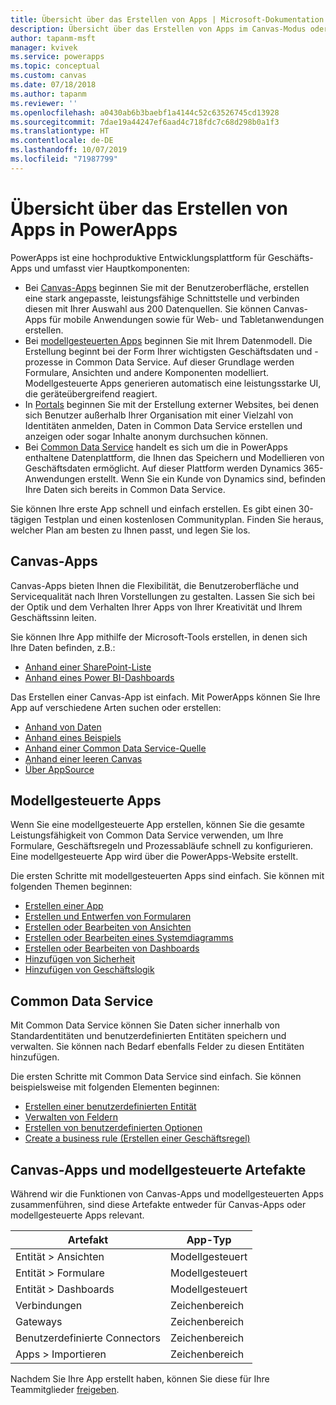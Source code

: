 ```yaml
---
title: Übersicht über das Erstellen von Apps | Microsoft-Dokumentation
description: Übersicht über das Erstellen von Apps im Canvas-Modus oder im modellgesteuerten Modus sowie über die Integration von Common Data Service
author: tapanm-msft
manager: kvivek
ms.service: powerapps
ms.topic: conceptual
ms.custom: canvas
ms.date: 07/18/2018
ms.author: tapanm
ms.reviewer: ''
ms.openlocfilehash: a0430ab6b3baebf1a4144c52c63526745cd13928
ms.sourcegitcommit: 7dae19a44247ef6aad4c718fdc7c68d298b0a1f3
ms.translationtype: HT
ms.contentlocale: de-DE
ms.lasthandoff: 10/07/2019
ms.locfileid: "71987799"
---
```

# <a name="overview-of-creating-apps-in-powerapps"></a>Übersicht über das Erstellen von Apps in PowerApps

PowerApps ist eine hochproduktive Entwicklungsplattform für Geschäfts-Apps und umfasst vier Hauptkomponenten:

- Bei [Canvas-Apps](canvas-apps/getting-started.md) beginnen Sie mit der Benutzeroberfläche, erstellen eine stark angepasste, leistungsfähige Schnittstelle und verbinden diesen mit Ihrer Auswahl aus 200 Datenquellen. Sie können Canvas-Apps für mobile Anwendungen sowie für Web- und Tabletanwendungen erstellen.
- Bei [modellgesteuerten Apps](model-driven-apps/model-driven-app-overview.md) beginnen Sie mit Ihrem Datenmodell. Die Erstellung beginnt bei der Form Ihrer wichtigsten Geschäftsdaten und -prozesse in Common Data Service. Auf dieser Grundlage werden Formulare, Ansichten und andere Komponenten modelliert. Modellgesteuerte Apps generieren automatisch eine leistungsstarke UI, die geräteübergreifend reagiert.
- In [Portals](portals/overview.md) beginnen Sie mit der Erstellung externer Websites, bei denen sich Benutzer außerhalb Ihrer Organisation mit einer Vielzahl von Identitäten anmelden, Daten in Common Data Service erstellen und anzeigen oder sogar Inhalte anonym durchsuchen können.
- Bei [Common Data Service](common-data-service/data-platform-intro.md) handelt es sich um die in PowerApps enthaltene Datenplattform, die Ihnen das Speichern und Modellieren von Geschäftsdaten ermöglicht. Auf dieser Plattform werden Dynamics 365-Anwendungen erstellt. Wenn Sie ein Kunde von Dynamics sind, befinden Ihre Daten sich bereits in Common Data Service.

Sie können Ihre erste App schnell und einfach erstellen. Es gibt einen 30-tägigen Testplan und einen kostenlosen Communityplan. Finden Sie heraus, welcher Plan am besten zu Ihnen passt, und legen Sie los.

## <a name="canvas-apps"></a>Canvas-Apps

Canvas-Apps bieten Ihnen die Flexibilität, die Benutzeroberfläche und Servicequalität nach Ihren Vorstellungen zu gestalten. Lassen Sie sich bei der Optik und dem Verhalten Ihrer Apps von Ihrer Kreativität und Ihrem Geschäftssinn leiten.

Sie können Ihre App mithilfe der Microsoft-Tools erstellen, in denen sich Ihre Daten befinden, z.B.:

- [Anhand einer SharePoint-Liste](canvas-apps/app-from-sharepoint.md#generate-an-app-from-within-sharepoint-online)
- [Anhand eines Power BI-Dashboards](canvas-apps/embed-powerapps-powerbi.md)

Das Erstellen einer Canvas-App ist einfach. Mit PowerApps können Sie Ihre App auf verschiedene Arten suchen oder erstellen:

- [Anhand von Daten](canvas-apps/app-from-sharepoint.md)
- [Anhand eines Beispiels](canvas-apps/open-and-run-a-sample-app.md)
- [Anhand einer Common Data Service-Quelle](canvas-apps/data-platform-create-app.md)
- [Anhand einer leeren Canvas](canvas-apps/data-platform-create-app-scratch.md)
- [Über AppSource](../user/app-source.md)

## <a name="model-driven-apps"></a>Modellgesteuerte Apps

Wenn Sie eine modellgesteuerte App erstellen, können Sie die gesamte Leistungsfähigkeit von Common Data Service verwenden, um Ihre Formulare, Geschäftsregeln und Prozessabläufe schnell zu konfigurieren. Eine modellgesteuerte App wird über die PowerApps-Website erstellt.

Die ersten Schritte mit modellgesteuerten Apps sind einfach. Sie können mit folgenden Themen beginnen:

- [Erstellen einer App](https://docs.microsoft.com/dynamics365/customer-engagement/customize/create-edit-app)
- [Erstellen und Entwerfen von Formularen](https://docs.microsoft.com/dynamics365/customer-engagement/customize/create-design-forms)
- [Erstellen oder Bearbeiten von Ansichten](https://docs.microsoft.com/dynamics365/customer-engagement/customize/create-edit-views)
- [Erstellen oder Bearbeiten eines Systemdiagramms](https://docs.microsoft.com/dynamics365/customer-engagement/customize/create-edit-system-chart)
- [Erstellen oder Bearbeiten von Dashboards](https://docs.microsoft.com/dynamics365/customer-engagement/customize/create-edit-dashboards)
- [Hinzufügen von Sicherheit](https://docs.microsoft.com/dynamics365/customer-engagement/customize/manage-access-apps-security-roles)
- [Hinzufügen von Geschäftslogik](https://docs.microsoft.com/dynamics365/customer-engagement/customize/guide-staff-through-common-tasks-processes)

## <a name="common-data-service"></a>Common Data Service

Mit Common Data Service können Sie Daten sicher innerhalb von Standardentitäten und benutzerdefinierten Entitäten speichern und verwalten. Sie können nach Bedarf ebenfalls Felder zu diesen Entitäten hinzufügen.

Die ersten Schritte mit Common Data Service sind einfach. Sie können beispielsweise mit folgenden Elementen beginnen:

- [Erstellen einer benutzerdefinierten Entität](common-data-service/data-platform-create-entity.md)
- [Verwalten von Feldern](common-data-service/data-platform-manage-fields.md)
- [Erstellen von benutzerdefinierten Optionen](common-data-service/custom-picklists.md)
- [Create a business rule (Erstellen einer Geschäftsregel)](https://docs.microsoft.com/dynamics365/customer-engagement/customize/create-business-rules-recommendations-apply-logic-form)

## <a name="canvas-and-model-driven-artifacts"></a>Canvas-Apps und modellgesteuerte Artefakte

Während wir die Funktionen von Canvas-Apps und modellgesteuerten Apps zusammenführen, sind diese Artefakte entweder für Canvas-Apps oder modellgesteuerte Apps relevant.

| Artefakt            | App-Typ     |
|---------------------|--------------|
| Entität > Ansichten      | Modellgesteuert |
| Entität > Formulare      | Modellgesteuert |
| Entität > Dashboards | Modellgesteuert |
| Verbindungen         | Zeichenbereich       |
| Gateways            | Zeichenbereich       |
| Benutzerdefinierte Connectors   | Zeichenbereich       |
| Apps > Importieren       | Zeichenbereich       |

Nachdem Sie Ihre App erstellt haben, können Sie diese für Ihre Teammitglieder [freigeben](canvas-apps/share-app.md).
